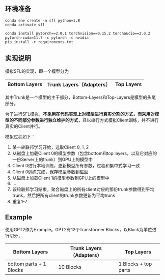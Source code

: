 ## 环境准备

```shell
conda env create -n sfl python=3.8
conda activate sfl

conda install pytorch==2.0.1 torchvision==0.15.2 torchaudio==2.0.2 pytorch-cuda=11.7 -c pytorch -c nvidia
pip install -r requirements.txt
```

## 实现说明

模拟SFL的实现，即一个模型分为

| Bottom Layers | Trunk Layers（Adapters） | Top Layers |
|---------------|------------------------|------------|

其中Trunk是一个模型的主干部分，Bottom-Layers和Top-Layers是模型的头尾部分。

为了进行SFL模拟，**不采用在代码实现上对模型进行真实分割的方式，而采用对模型的不同部分参数进行独立维护的方式**，且以串行方式模拟Client训练，并不进行真实的Client并行。

模拟过程如下：

1. 某一轮联邦学习开始，选取Client 0, 1, 2
2. 从磁盘上加载Client 0的模型参数（包含bottom和top layers，以及它对应的一份Server上的trunk）到GPU上的模型中
3. Client 0进行本地训练，更新模型所有参数，过程和集中式学习一致
4. Client 0训练完成，保存模型参数到磁盘
5. 从磁盘上加载Client 1的模型参数到GPU上的模型中
6. ...
7. 该轮联邦学习结束，聚合磁盘上的所有client对应的那份trunk参数得到平均trunk，然后把所有client的trunk参数更新为平均trunk
8. 重复1-7

## Example

使用GPT2作为Example。GPT2有12个Transformer Blocks，以Block为单位进行切分，

| Bottom Layers | Trunk Layers（Adapters） | Top Layers |
|---------------|------------------------|------------|
| bottom parts + 1 Blocks| 10 Blocks|  1 Blocks + top parts|
